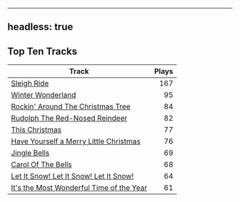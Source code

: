 
---
headless: true
---

## Top Ten Tracks

| Track | Plays |
| --- |  ---: |
|[Sleigh Ride](/songs/sleigh-ride)| 167|
|[Winter Wonderland](/songs/winter-wonderland)| 95|
|[Rockin' Around The Christmas Tree](/songs/rockin-around-the-christmas-tree)| 84|
|[Rudolph The Red-Nosed Reindeer](/songs/rudolph-the-red-nosed-reindeer)| 82|
|[This Christmas](/songs/this-christmas)| 77|
|[Have Yourself a Merry Little Christmas](/songs/have-yourself-a-merry-little-christmas)| 76|
|[Jingle Bells](/songs/jingle-bells)| 69|
|[Carol Of The Bells](/songs/carol-of-the-bells)| 68|
|[Let It Snow! Let It Snow! Let It Snow!](/songs/let-it-snow-let-it-snow-let-it-snow)| 64|
|[It's the Most Wonderful Time of the Year](/songs/its-the-most-wonderful-time-of-the-year)| 61|
